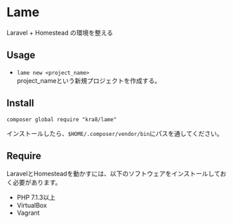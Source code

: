 # Lame
Laravel + Homestead の環境を整える  

## Usage
* `lame new <project_name>`  
project_nameという新規プロジェクトを作成する。

## Install
```
composer global require "kra8/lame"
```

インストールしたら、`$HOME/.composer/vendor/bin`にパスを通してください。

## Require
LaravelとHomesteadを動かすには、以下のソフトウェアをインストールしておく必要があります。

* PHP 7.1.3以上
* VirtualBox
* Vagrant
